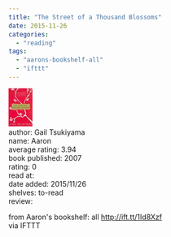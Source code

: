 ```yaml
---
title: "The Street of a Thousand Blossoms"
date: 2015-11-26
categories: 
  - "reading"
tags: 
  - "aarons-bookshelf-all"
  - "ifttt"
---
```


![The Street of a Thousand Blossoms](images/1T81HVI)  
author: Gail Tsukiyama  
name: Aaron  
average rating: 3.94  
book published: 2007  
rating: 0  
read at:  
date added: 2015/11/26  
shelves: to-read  
review:  
  

  
  
from Aaron's bookshelf: all http://ift.tt/1Id8Xzf  
via IFTTT
